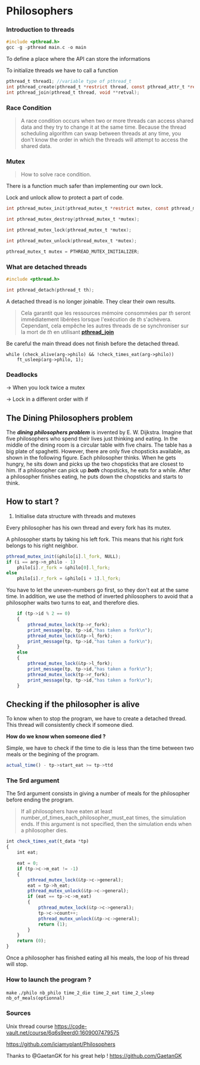 # Philosophers
### Introduction to threads

```c
#include <pthread.h>
gcc -g -pthread main.c -o main
```

To define a place where the API can store the informations

To initialize threads we have to call a function

```c
pthread_t thread1; //variable type of pthread_t
int pthread_create(pthread_t *restrict thread, const pthread_attr_t *restrict attr, void *(*start_routine)(void *), void *restrict arg);
int pthread_join(pthread_t thread, void **retval);
```

### Race Condition

> A race condition occurs when two or more threads can access shared data and they try to change it at the same time. Because the thread scheduling algorithm can swap between threads at any time, you don't know the order in which the threads will attempt to access the shared data.
> 

### Mutex

> How to solve race condition.
> 

There is a function much safer than implementing our own lock.

Lock and unlock allow to protect a part of code.

```c
int pthread_mutex_init(pthread_mutex_t *restrict mutex, const pthread_mutexattr_t *restrict attr);

int pthread_mutex_destroy(pthread_mutex_t *mutex);

int pthread_mutex_lock(pthread_mutex_t *mutex);

int pthread_mutex_unlock(pthread_mutex_t *mutex);

pthread_mutex_t mutex = PTHREAD_MUTEX_INITIALIZER;
```

### What are detached threads

```c
#include <pthread.h>

int pthread_detach(pthread_t th);
```

A detached thread is no longer joinable. They clear their own results. 

> Cela garantit que les ressources mémoire consommées par *th* seront immédiatement libérées lorsque l'exécution de *th* s'achèvera. Cependant, cela empêche les autres threads de se synchroniser sur la mort de *th* en utilisant **[pthread_join](http://manpagesfr.free.fr/man/man3/pthread_join.3.html)**
> 

Be careful the main thread does not finish before the detached thread. 
```
while (check_alive(arg->philo) && !check_times_eat(arg->philo))
	ft_usleep(arg->philo, 1);
```

### Deadlocks

→ When you lock twice a mutex

→ Lock in a different order with if

## The Dining Philosophers problem

The ***dining philosophers problem*** is invented by E. W. Dijkstra.
Imagine that five philosophers who spend their lives just thinking and eating. In the middle of the dining room is a circular table with five chairs.  The  table has a big plate of spaghetti.  However, there are only five chopsticks available, as shown in the following figure.  Each philosopher thinks.  When he gets hungry, he sits down and picks up the two chopsticks that are closest 
to him.  If a philosopher can pick up ***both*** chopsticks, he eats for a while.  After a philosopher finishes eating, he puts down the chopsticks and starts to think.

## How to start ?

1. Initialise data structure with threads and mutexes

Every philosopher has his own thread and every fork has its mutex. 

A philosopher starts by taking his left fork. This means that his right fork belongs to his right neighbor.

```jsx
pthread_mutex_init(&philo[i].l_fork, NULL);
if (i == arg->n_philo - 1)
	philo[i].r_fork = &philo[0].l_fork;
else
	philo[i].r_fork = &philo[i + 1].l_fork;
```

You have to let the uneven-numbers go first, so they don't eat at the same time. In addition, we use the method of inverted philosophers to avoid that a philosopher waits two turns to eat, and therefore dies.

```jsx
	if (tp->id % 2 == 0)
	{
		pthread_mutex_lock(tp->r_fork);
		print_message(tp, tp->id,"has taken a fork\n");
		pthread_mutex_lock(&tp->l_fork);
		print_message(tp, tp->id,"has taken a fork\n");
	}
	else
	{
		pthread_mutex_lock(&tp->l_fork);
		print_message(tp, tp->id,"has taken a fork\n");
		pthread_mutex_lock(tp->r_fork);
		print_message(tp, tp->id,"has taken a fork\n");
	}
```

## Checking if the philosopher is alive

To know when to stop the program, we have to create a detached thread. This thread will consistently check if someone died. 

**How do we know when someone died ?** 

Simple, we have to check if the time to die is less than the time between two meals or the begining of the program. 

```jsx
actual_time() - tp->start_eat >= tp->ttd
```

### The 5rd argument

The 5rd argument consists in giving a number of meals for the philosopher before ending the program. 

> If all philosophers have eaten at least number_of_times_each_philosopher_must_eat times, the simulation ends. If this argument is not specified, then the simulation ends when a philosopher dies.
> 

```jsx
int check_times_eat(t_data *tp)
{
	int	eat;

	eat = 0;
	if (tp->c->m_eat != -1)
	{
		pthread_mutex_lock(&tp->c->general);
		eat = tp->h_eat;
		pthread_mutex_unlock(&tp->c->general);
		if (eat == tp->c->m_eat)
		{
			pthread_mutex_lock(&tp->c->general);
			tp->c->count++;
			pthread_mutex_unlock(&tp->c->general);
			return (1);
		}
	}
	return (0);
}
```

Once a philosopher has finished eating all his meals, the loop of his thread will stop.

### How to launch the program ?

``make`` ``./philo nb_philo time_2_die time_2_eat time_2_sleep nb_of_meals(optionnal)``

### Sources

Unix thread course https://code-vault.net/course/6q6s9eerd0:1609007479575

https://github.com/iciamyplant/Philosophers

Thanks to @GaetanGK for his great help ! https://github.com/GaetanGK
